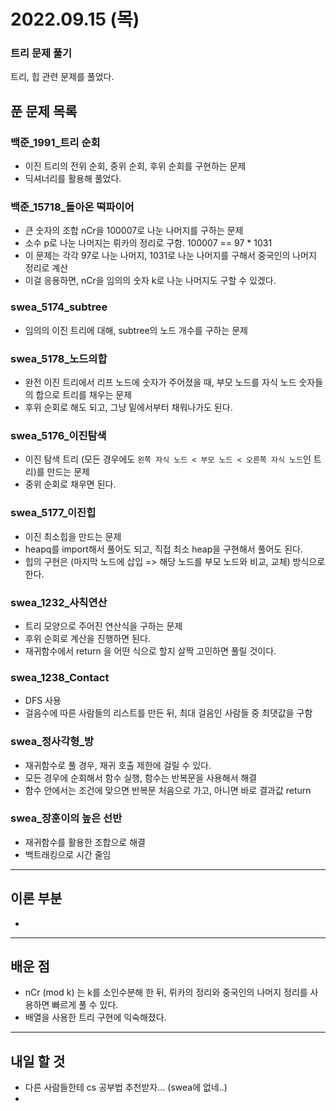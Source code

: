 # 2022.09.15 (목)

### 트리 문제 풀기

트리, 힙 관련 문제를 풀었다.

## 푼 문제 목록

### 백준\_1991_트리 순회

- 이진 트리의 전위 순회, 중위 순회, 후위 순회를 구현하는 문제
- 딕셔너리를 활용해 풀었다.

### 백준\_15718_돌아온 떡파이어

- 큰 숫자의 조합 nCr을 100007로 나눈 나머지를 구하는 문제 
- 소수 p로 나눈 나머지는 뤼카의 정리로 구함. 100007 == 97 * 1031
- 이 문제는 각각 97로 나눈 나머지, 1031로 나눈 나머지를 구해서 중국인의 나머지 정리로 계산
- 이걸 응용하면, nCr을 임의의 숫자 k로 나눈 나머지도 구할 수 있겠다.

###  swea\_5174_subtree

- 임의의 이진 트리에 대해, subtree의 노드 개수를 구하는 문제

### swea\_5178_노드의합

- 완전 이진 트리에서 리프 노드에 숫자가 주어졌을 때, 부모 노드를 자식 노드 숫자들의 합으로 트리를 채우는 문제
- 후위 순회로 해도 되고, 그냥 밑에서부터 채워나가도 된다.

### swea\_5176_이진탐색

- 이진 탐색 트리 (모든 경우에도 `왼쪽 자식 노드 < 부모 노드 < 오른쪽 자식 노드`인 트리)를 만드는 문제
- 중위 순회로 채우면 된다.

### swea\_5177_이진힙

- 이진 최소힙을 만드는 문제
- heapq를 import해서 풀어도 되고, 직접 최소 heap을 구현해서 풀어도 된다.
- 힙의 구현은 (마지막 노드에 삽입 => 해당 노드를 부모 노드와 비교, 교체) 방식으로 한다.

### swea\_1232_사칙연산

- 트리 모양으로 주어진 연산식을 구하는 문제
- 후위 순회로 계산을 진행하면 된다.
- 재귀함수에서 return 을 어떤 식으로 할지 살짝 고민하면 풀릴 것이다.

### swea\_1238_Contact

- DFS 사용
- 걸음수에 따른 사람들의 리스트를 만든 뒤, 최대 걸음인 사람들 중 최댓값을 구함

### swea\_정사각형_방

- 재귀함수로 풀 경우, 재귀 호출 제한에 걸릴 수 있다.
- 모든 경우에 순회해서 함수 실행, 함수는 반복문을 사용해서 해결
- 함수 안에서는 조건에 맞으면 반복문 처음으로 가고, 아니면 바로 결과값 return

### swea\_장훈이의 높은 선반

- 재귀함수를 활용한 조합으로 해결
- 백트래킹으로 시간 줄임


---

## 이론 부분

- 

---

## 배운 점

- nCr (mod k) 는 k를 소인수분해 한 뒤, 뤼카의 정리와 중국인의 나머지 정리를 사용하면 빠르게 풀 수 있다.
- 배열을 사용한 트리 구현에 익숙해졌다.


---

## 내일 할 것

- 다른 사람들한테 cs 공부법 추천받자... (swea에 없네..)
- 

